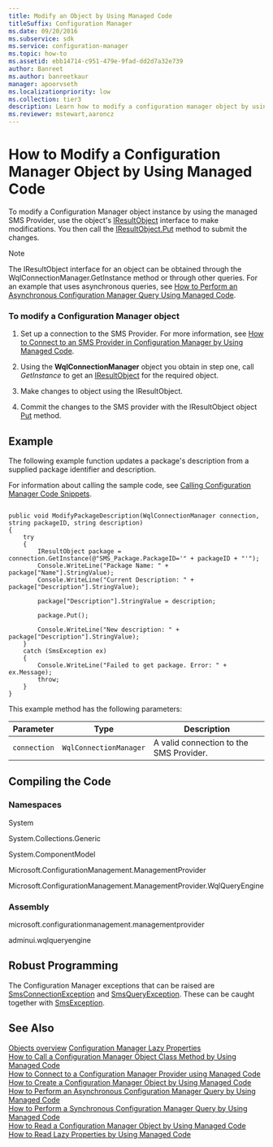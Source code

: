 ```yaml
---
title: Modify an Object by Using Managed Code
titleSuffix: Configuration Manager
ms.date: 09/20/2016
ms.subservice: sdk
ms.service: configuration-manager
ms.topic: how-to
ms.assetid: ebb14714-c951-479e-9fad-dd2d7a32e739
author: Banreet
ms.author: banreetkaur
manager: apoorvseth
ms.localizationpriority: low
ms.collection: tier3
description: Learn how to modify a configuration manager object by using managed code with the provided examples and links.
ms.reviewer: mstewart,aaroncz 
---
```

# How to Modify a Configuration Manager Object by Using Managed Code
To modify a Configuration Manager object instance by using the managed SMS Provider, use the object's [IResultObject](/previous-versions/system-center/developer/cc147376(v=msdn.10)) interface to make modifications. You then call the [IResultObject.Put](/previous-versions/system-center/developer/cc146500(v=msdn.10)) method to submit the changes.  

> [!NOTE]
>  The IResultObject interface for an object can be obtained through the WqlConnectionManager.GetInstance method or through other queries. For an example that uses asynchronous queries, see [How to Perform an Asynchronous Configuration Manager Query Using Managed Code](../../../develop/core/understand/how-to-perform-an-asynchronous-query-by-using-managed-code.md).  

### To modify a Configuration Manager object  

1.  Set up a connection to the SMS Provider. For more information, see [How to Connect to an SMS Provider in Configuration Manager by Using Managed Code](../../../develop/core/understand/how-to-connect-to-an-sms-provider-by-using-managed-code.md).  

2.  Using the **WqlConnectionManager** object you obtain in step one, call *GetInstance* to get an [IResultObject](/previous-versions/system-center/developer/cc147376(v=msdn.10)) for the required object.  

3.  Make changes to object using the IResultObject.  

4.  Commit the changes to the SMS provider with the IResultObject object [Put](/previous-versions/system-center/developer/cc146500(v=msdn.10)) method.  

## Example  
 The following example function updates a package's description from a supplied package identifier and description.  

 For information about calling the sample code, see [Calling Configuration Manager Code Snippets](../../../develop/core/understand/calling-code-snippets.md).  

```  

public void ModifyPackageDescription(WqlConnectionManager connection, string packageID, string description)  
{  
    try  
    {  
        IResultObject package = connection.GetInstance(@"SMS_Package.PackageID='" + packageID + "'");  
        Console.WriteLine("Package Name: " + package["Name"].StringValue);  
        Console.WriteLine("Current Description: " + package["Description"].StringValue);  

        package["Description"].StringValue = description;  

        package.Put();  

        Console.WriteLine("New description: " + package["Description"].StringValue);  
    }  
    catch (SmsException ex)  
    {  
        Console.WriteLine("Failed to get package. Error: " + ex.Message);  
        throw;  
    }  
}  
```  

 This example method has the following parameters:  

|Parameter|Type|Description|  
|---------------|----------|-----------------|  
|`connection`|`WqlConnectionManager`|A valid connection to the SMS Provider.|  

## Compiling the Code  

### Namespaces  
 System  

 System.Collections.Generic  

 System.ComponentModel  

 Microsoft.ConfigurationManagement.ManagementProvider  

 Microsoft.ConfigurationManagement.ManagementProvider.WqlQueryEngine  

### Assembly  
 microsoft.configurationmanagement.managementprovider  

 adminui.wqlqueryengine  

## Robust Programming  
 The Configuration Manager exceptions that can be raised are [SmsConnectionException](/previous-versions/system-center/developer/cc147431(v=msdn.10)) and [SmsQueryException](/previous-versions/system-center/developer/cc147436(v=msdn.10)). These can be caught together with [SmsException](/previous-versions/system-center/developer/cc147433(v=msdn.10)).  

## See Also  
 [Objects overview](configuration-manager-objects-overview.md)
 [Configuration Manager Lazy Properties](../../../develop/core/understand/configuration-manager-lazy-properties.md)   
 [How to Call a Configuration Manager Object Class Method by Using Managed Code](../../../develop/core/understand/how-to-call-a-configuration-manager-object-class-method-by-using-managed-code.md)   
 [How to Connect to a Configuration Manager Provider using Managed Code](../../../develop/core/understand/how-to-connect-to-an-sms-provider-by-using-managed-code.md)   
 [How to Create a Configuration Manager Object by Using Managed Code](../../../develop/core/understand/how-to-create-a-configuration-manager-object-by-using-managed-code.md)   
 [How to Perform an Asynchronous Configuration Manager Query by Using Managed Code](../../../develop/core/understand/how-to-perform-an-asynchronous-query-by-using-managed-code.md)   
 [How to Perform a Synchronous Configuration Manager Query by Using Managed Code](../../../develop/core/understand/how-to-perform-a-synchronous-configuration-manager-query-by-using-managed-code.md)   
 [How to Read a Configuration Manager Object by Using Managed Code](../../../develop/core/understand/how-to-read-a-configuration-manager-object-by-using-managed-code.md)   
 [How to Read Lazy Properties by Using Managed Code](../../../develop/core/understand/how-to-read-lazy-properties-by-using-managed-code.md)
